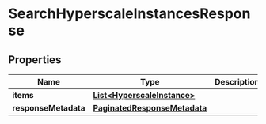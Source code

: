 

# SearchHyperscaleInstancesResponse


## Properties

| Name | Type | Description | Notes |
|------------ | ------------- | ------------- | -------------|
|**items** | [**List&lt;HyperscaleInstance&gt;**](HyperscaleInstance.md) |  |  [optional] |
|**responseMetadata** | [**PaginatedResponseMetadata**](PaginatedResponseMetadata.md) |  |  [optional] |



